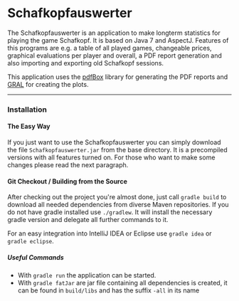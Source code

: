 # Schafkopfauswerter
The Schafkopfauswerter is an application to make longterm statistics for playing the game Schafkopf. It is based on
Java 7 and AspectJ. Features of this programs are e.g. a table of all played games, changeable prices, graphical
evaluations per player and overall, a PDF report generation and also importing and exporting old Schafkopf sessions.

This application uses the [pdfBox](https://pdfbox.apache.org/) library for generating the PDF reports and [GRAL](http://trac.erichseifert.de/gral/)
for creating the plots.

* * *

### Installation

#### The Easy Way
If you just want to use the Schafkopfauswerter you can simply download the file `Schafkopfauswerter.jar` from the base
directory. It is a precompiled versions with all features turned on. For those who want to make some changes please read
the next paragraph.

#### Git Checkout / Building from the Source
After checking out the project you're almost done, just call `gradle build` to download all needed dependencies
from diverse Maven repositories. If you do not have gradle installed use `./gradlew`. It will install
the necessary gradle version and delegate all further commands to it. 

For an easy integration into IntelliJ IDEA or Eclipse use `gradle idea` or `gradle eclipse`.

##### Useful Commands
* With `gradle run` the application can be started.
* With `gradle fatJar` are jar file containing all dependencies is created, it can be found in `build/libs`
and has the suffix `-all` in its name
